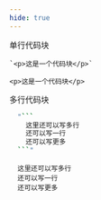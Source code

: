 ```yaml
---
hide: true
---
```


单行代码块

```
`<p>这是一个代码块</p>`
```

`<p>这是一个代码块</p>`

多行代码块

````bash
  "```
    这里还可以写多行
    还可以写一行
    还可以写更多
  ```"
````

```
  这里还可以写多行
  还可以写一行
  还可以写更多
```
